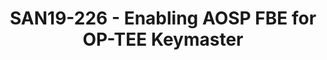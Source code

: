 ---
categories:
- san19
description: This session summarizes the limitations of OP-TEE when File Based Encryption
  (FBE) is enabled in AOSP, and how to overcome them
image:
  featured: 'true'
  path: /assets/images/featured-images/san19/SAN19-226.png
session_attendee_num: '33'
session_id: SAN19-226
session_room: Sunset IV (Session 2)
session_slot:
  end_time: '2019-09-24 14:55:00'
  start_time: '2019-09-24 14:30:00'
session_speakers:
- speaker_bio: ''
  speaker_company: Linaro
  speaker_image: /assets/images/speakers/san19/victor-chong.jpg
  speaker_location: ''
  speaker_name: Victor Chong
  speaker_position: Engineer
  speaker_url: ''
  speaker_username: victor.chong
session_track: Security
tag: session
tags:
- Android
title: SAN19-226 - Enabling AOSP FBE for OP-TEE Keymaster
---